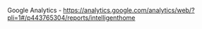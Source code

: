 Google Analytics - https://analytics.google.com/analytics/web/?pli=1#/p443765304/reports/intelligenthome